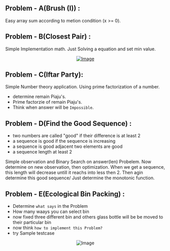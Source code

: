 ## Problem - A(Brush (I)) : 

<p> Easy array sum according to metion condition (x >= 0).</p>

## Problem - B(Closest Pair) :

Simple Implementation math. Just Solving a equation and set min value.
<div align = "center">
 <a href="https://github.com/user-attachments/assets/9584ca1a-6892-4800-a526-056b1677dc5c" align="center">
  <img src="https://github.com/user-attachments/assets/9584ca1a-6892-4800-a526-056b1677dc5c" alt="Image" />
</a>
</div>


## Problem - C(Iftar Party): 

 Simple Number theory application. Using prime factorization of a number.
 - determine remain Piaju's.
 - Prime factorzie of remain Piaju's.
 - Think when answer will be `Impossible`.


## Problem - D(Find the Good Sequence) : 

 - two numbers are called "good" if their difference is at least 2
 - a sequence is good if the sequence is increasing
 - a sequence is good adjacent two elements are good
 - a sequence length at least 2
  
 Simple observation and Binary Search on answer(len) Probelem. Now determine on new observation, then optimization. When we get a sequence, this   length will decrease untill it reachs into less then 2. Then agin determine this good sequence/
 Just determine the monotonic function.

## Problem - E(Ecological Bin Packing) :
 - Determine `what says` in the Problem
 - How many waays you can select bin
 - now fixed three different bin and others glass bottle will be be moved to their particular bin
 - now think `how to implement this Problem?`
 - try Sample testcase
 <div align = "center">
  <img src="https://github.com/user-attachments/assets/32853e37-8fdd-42cb-9255-f6f0047ce13b" alt="Image" />
</a>
</div>

